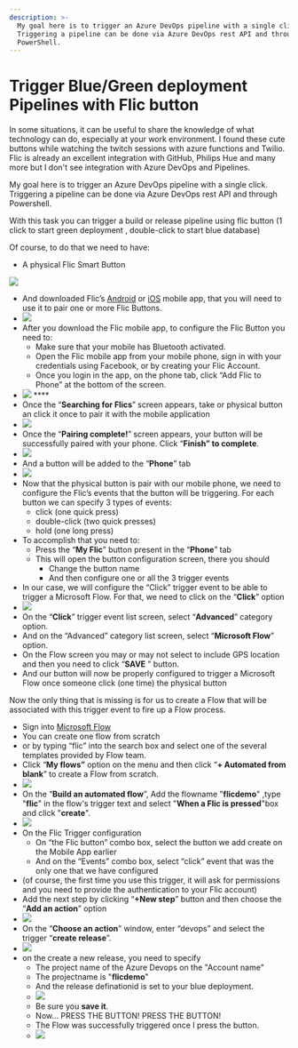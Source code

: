 ```yaml
---
description: >-
  My goal here is to trigger an Azure DevOps pipeline with a single click.
  Triggering a pipeline can be done via Azure DevOps rest API and through
  PowerShell.
---
```


# Trigger Blue/Green deployment Pipelines with Flic button

In some situations, it can be useful to share the knowledge of what technology can do, especially at your work environment. I found these cute buttons while watching the twitch sessions with azure functions and Twilio. Flic is already an excellent integration with GitHub, Philips Hue and many more but I don't see integration with Azure DevOps and Pipelines.

My goal here is to trigger an Azure DevOps pipeline with a single click. Triggering a pipeline can be done via Azure DevOps rest API and through Powershell.

With this task you can trigger a build or release pipeline using flic button \(1 click to start green deployment , double-click to start blue database\)

Of course, to do that we need to have:

* A physical Flic Smart Button

![](../.gitbook/assets/image%20%2827%29.png) 

*  And downloaded Flic’s [Android](https://play.google.com/store/apps/details?id=io.flic.app) or [iOS](https://itunes.apple.com/us/app/flic-app/id977593793?ls=1&mt=8) mobile app, that you will need to use it to pair one or more Flic Buttons.
* ![](../.gitbook/assets/image%20%284%29.png) 
* After you download the Flic mobile app, to configure the Flic Button you need to:
  * Make sure that your mobile has Bluetooth activated.
  * Open the Flic mobile app from your mobile phone, sign in with your credentials using Facebook, or by creating your Flic Account.
  * Once you login in the app, on the phone tab, click “Add Flic to Phone” at the bottom of the screen.
* ![](../.gitbook/assets/image%20%282%29.png) ****
* Once the “**Searching for Flics**” screen appears, take or physical button an click it once to pair it with the mobile application
* ![](../.gitbook/assets/image%20%2837%29.png) 
* Once the “**Pairing complete!**” screen appears, your button will be successfully paired with your phone. Click “**Finish” to complete**.
* ![](../.gitbook/assets/image%20%2838%29.png) 
* And a button will be added to the “**Phone**” tab
* ![](../.gitbook/assets/image%20%2835%29.png) 
* Now that the physical button is pair with our mobile phone, we need to configure the Flic’s events that the button will be triggering. For each button we can specify 3 types of events:
  * click \(one quick press\)
  * double-click \(two quick presses\)
  * hold \(one long press\)
* To accomplish that you need to:
  * Press the “**My Flic**” button present in the “**Phone**” tab
  * This will open the button configuration screen, there you should
    * Change the button name
    * And then configure one or all the 3 trigger events
* In our case, we will configure the “Click” trigger event to be able to trigger a Microsoft Flow. For that, we need to click on the “**Click**” option
* ![](../.gitbook/assets/image%20%2829%29.png) 
* On the “**Click**” trigger event list screen, select “**Advanced**” category option.
* And on the “Advanced” category list screen, select “**Microsoft Flow**” option.
* On the Flow screen you may or may not select to include GPS location and then you need to click “**SAVE** ” button.
* And our button will now be properly configured to trigger a Microsoft Flow once someone click \(one time\) the physical button

Now the only thing that is missing is for us to create a Flow that will be associated with this trigger event to fire up a Flow process.

*  Sign into [Microsoft Flow](https://flow.microsoft.com/)
  * You can create one flow from scratch
  * or by typing “flic” into the search box and select one of the several templates provided by Flow team.
* Click “**My flows”** option on the menu and then click “**+ Automated from blank**” to create a Flow from scratch.
* ![](../.gitbook/assets/image%20%2818%29.png) 
* On the “**Build an automated flow**”, Add the flowname "**flicdemo**" ,type "**flic**" in the flow's trigger text  and select "**When a Flic is pressed**"box and click "**create**".
* ![](../.gitbook/assets/image%20%2817%29.png) 
* On the Flic Trigger configuration
  * On “the Flic button” combo box, select the button we add create on the Mobile App earlier
  * And on the “Events” combo box, select “click” event that was the only one that we have configured
* \(of course, the first time you use this trigger, it will ask for permissions and you need to provide the authentication to your Flic account\)
* Add the next step by clicking “**+New step**” button and then choose the “**Add an action**” option
* ![](../.gitbook/assets/image%20%2823%29.png) 
* On the “**Choose an action**” window, enter “devops” and select the trigger “**create release**”.
*  ![](../.gitbook/assets/image%20%2842%29.png) 
* on the create a new release, you need to specify
  * The project name of the Azure Devops on the "Account name"
  * The projectname is "**flicdemo**"
  * And the release definationid is set to your blue deployment.
  * ![](../.gitbook/assets/image%20%2822%29.png) 
  * Be sure you **save it**.
  * Now… PRESS THE BUTTON! PRESS THE BUTTON!
  * The Flow was successfully triggered once I press the button.
  * ![](../.gitbook/assets/image%20%2820%29.png) 






